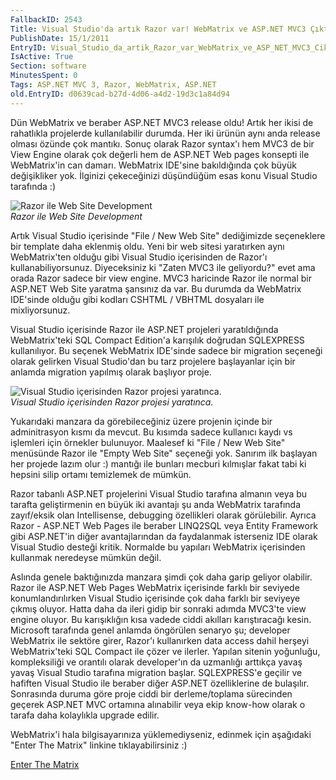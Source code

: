 ```yaml
---
FallbackID: 2543
Title: Visual Studio'da artık Razor var! WebMatrix ve ASP.NET MVC3 Çıktı!
PublishDate: 15/1/2011
EntryID: Visual_Studio_da_artik_Razor_var_WebMatrix_ve_ASP_NET_MVC3_Cikti
IsActive: True
Section: software
MinutesSpent: 0
Tags: ASP.NET MVC 3, Razor, WebMatrix, ASP.NET
old.EntryID: d0639cad-b27d-4d06-a4d2-19d3c1a84d94
---
```

Dün WebMatrix ve beraber ASP.NET MVC3 release oldu! Artık her ikisi de
rahatlıkla projelerde kullanılabilir durumda. Her iki ürünün aynı anda
release olması özünde çok mantıkı. Sonuç olarak Razor syntax'ı hem MVC3
de bir View Engine olarak çok değerli hem de ASP.NET Web pages konsepti
ile WebMatrix'in can damarı. WebMatrix IDE'sine bakıldığında çok büyük
değişikliker yok. İlginizi çekeceğinizi düşündüğüm esas konu Visual
Studio tarafında :)

![Razor ile Web Site
Development](http://cdn.daron.yondem.com/assets/2543/14012011_1.png)\
*Razor ile Web Site Development*

Artık Visual Studio içerisinde "File / New Web Site" dediğimizde
seçeneklere bir template daha eklenmiş oldu. Yeni bir web sitesi
yaratırken aynı WebMatrix'ten olduğu gibi Visual Studio içerisinden de
Razor'ı kullanabiliyorsunuz. Diyeceksiniz ki "Zaten MVC3 ile geliyordu?"
evet ama orada Razor sadece bir view engine. MVC3 haricinde Razor ile
normal bir ASP.NET Web Site yaratma şansınız da var. Bu durumda da
WebMatrix IDE'sinde olduğu gibi kodları CSHTML / VBHTML dosyaları ile
mixliyorsunuz.

Visual Studio içerisinde Razor ile ASP.NET projeleri yaratıldığında
WebMatrix'teki SQL Compact Edition'a karışılık doğrudan SQLEXPRESS
kullanılıyor. Bu seçenek WebMatrix IDE'sinde sadece bir migration
seçeneği olarak gelirken Visual Studio'dan bu tarz projelere başlayanlar
için bir anlamda migration yapılmış olarak başlıyor proje.

![Visual Studio içerisinden Razor projesi
yaratınca.](http://cdn.daron.yondem.com/assets/2543/14012011_2.png)\
*Visual Studio içerisinden Razor projesi yaratınca.*

Yukarıdaki manzara da görebileceğiniz üzere projenin içinde bir
adminitrasyon kısmı da mevcut. Bu kısımda sadece kullanıcı kaydı vs
işlemleri için örnekler bulunuyor. Maalesef ki "File / New Web Site"
menüsünde Razor ile "Empty Web Site" seçeneği yok. Sanırım ilk başlayan
her projede lazım olur :) mantığı ile bunları mecburi kılmışlar fakat
tabi ki hepsini silip ortamı temizlemek de mümkün.

Razor tabanlı ASP.NET projelerini Visual Studio tarafına almanın veya bu
tarafta geliştirmenin en büyük iki avantajı şu anda WebMatrix tarafında
zayıf/eksik olan Intellisense, debugging özellikleri olarak görülebilir.
Ayrıca Razor - ASP.NET Web Pages ile beraber LINQ2SQL veya Entity
Framework gibi ASP.NET'in diğer avantajlarından da faydalanmak
isterseniz IDE olarak Visual Studio desteği kritik. Normalde bu yapıları
WebMatrix içerisinden kullanmak neredeyse mümkün değil.

Aslında genele baktığınızda manzara şimdi çok daha garip geliyor
olabilir. Razor ile ASP.NET Web Pages WebMatrix içerisinde farklı bir
seviyede konumlandırılırken Visual Studio içerisinde çok daha farklı bir
seviyeye çıkmış oluyor. Hatta daha da ileri gidip bir sonraki adımda
MVC3'te view engine oluyor. Bu karışıklığın kısa vadede ciddi akılları
karıştıracağı kesin. Microsoft tarafında genel anlamda öngörülen senaryo
şu; developer WebMatrix ile sektöre girer, Razor'ı kullanırken data
access dahil herşeyi WebMatrix'teki SQL Compact ile çözer ve ilerler.
Yapılan sitenin yoğunluğu, kompleksiliği ve orantılı olarak developer'ın
da uzmanlığı arttıkça yavaş yavaş Visual Studio tarafına migration
başlar. SQLEXPRESS'e geçilir ve hafiften Visual Studio ile beraber diğer
ASP.NET özelliklerine de bulaşılır. Sonrasında duruma göre proje ciddi
bir derleme/toplama sürecinden geçerek ASP.NET MVC ortamına alınabilir
veya ekip know-how olarak o tarafa daha kolaylıkla upgrade edilir.

WebMatrix'i hala bilgisayarınıza yüklemediyseniz, edinmek için aşağıdaki
"Enter The Matrix" linkine tıklayabilirsiniz :)

[Enter The
Matrix](http://www.microsoft.com/web/gallery/install.aspx?appid=webmatrix)


